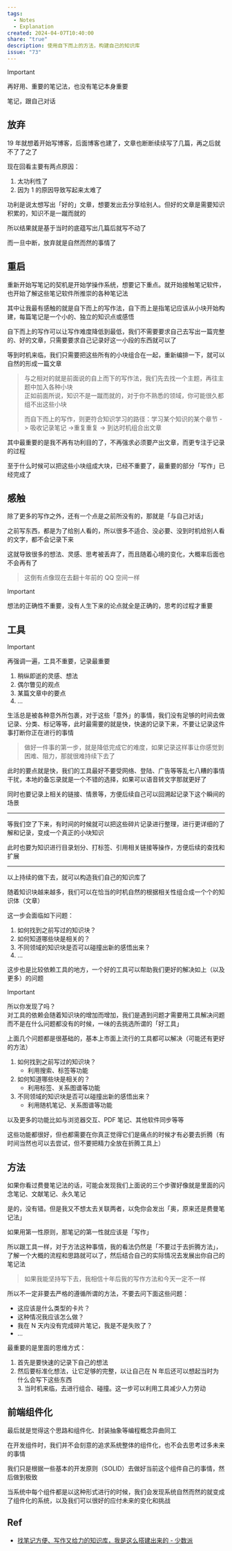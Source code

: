 ```yaml
---
tags:
  - Notes
  - Explanation
created: 2024-04-07T10:40:00
share: "true"
description: 使用自下而上的方法，构建自己的知识库
issue: "73"
---
```


> [!IMPORTANT]  
> 再好用、重要的笔记法，也没有笔记本身重要
>
> 笔记，跟自己对话

## 放弃

19 年就想着开始写博客，后面博客也建了，文章也断断续续写了几篇，再之后就不了了之了

现在回看主要有两点原因：

1. 太功利性了
2. 因为 1 的原因导致写起来太难了

功利是说太想写出「好的」文章，想要发出去分享给别人。但好的文章是需要知识积累的，知识不是一蹴而就的

所以结果就是基于当时的底蕴写出几篇后就写不动了

而一旦中断，放弃就是自然而然的事情了

## 重启

重新开始写笔记的契机是开始学操作系统，想要记下重点。就开始接触笔记软件，也开始了解这些笔记软件所推崇的各种笔记法

其中让我最有感触的就是自下而上的写作法，自下而上是指笔记应该从小块开始构建，每篇笔记是一个小的、独立的知识点或感悟

自下而上的写作可以让写作难度降低到最低，我们不需要要求自己去写出一篇完整的、好的文章，只需要要求自己记录好这一小段的东西就可以了

等到时机来临，我们只需要把这些所有的小块组合在一起，重新编排一下，就可以自然的形成一篇文章

> 与之相对的就是前面说的自上而下的写作法，我们先去找一个主题，再往主题中加入各种小块  
> 正如前面所说，知识不是一蹴而就的，对于你不熟悉的领域，你可能很久都组不出这些小块
>
> 而自下而上的写作，则更符合知识学习的路径：学习某个知识的某个章节 -> 吸收记录笔记 ->重复重复 -> 到达时机组合出文章

其中最重要的是我不再有功利目的了，不再强求必须要产出文章，而更专注于记录的过程

至于什么时候可以把这些小块组成大块，已经不重要了，最重要的部分「写作」已经完成了

## 感触

除了更多的写作之外，还有一个点是之前所没有的，那就是「与自己对话」

之前写东西，都是为了给别人看的，所以很多不适合、没必要、没到时机给别人看的文字，都不会记录下来

这就导致很多的想法、灵感、思考被丢弃了，而且随着心境的变化，大概率后面也不会再有了

> 这倒有点像现在去翻十年前的 QQ 空间一样

> [!IMPORTANT]  
> 想法的正确性不重要，没有人生下来的论点就全是正确的，思考的过程才重要

## 工具

> [!IMPORTANT]  
> 再强调一遍，工具不重要，记录最重要

1. 稍纵即逝的灵感、想法
2. 偶尔瞥见的观点
3. 某篇文章中的要点
4. …

生活总是被各种意外所包裹，对于这些「意外」的事情，我们没有足够的时间去做记录、分类、标记等等，此时最需要的就是快，快速的记录下来，不要让记录这件事打断你正在进行的事情

> 做好一件事的第一步，就是降低完成它的难度，如果记录这样事让你感觉到困难、阻力，那就很难持续下去了

此时的要点就是快，我们的工具最好不要受网络、登陆、广告等等乱七八糟的事情干扰，本地的备忘录就是一个不错的选择，如果可以语音转文字那就更好了

同时也要记录上相关的链接、情景等，方便后续自己可以回溯起记录下这个瞬间的场景

---

等我们空了下来，有时间的时候就可以把这些碎片记录进行整理，进行更详细的了解和记录，变成一个真正的小块知识

此时也要为知识进行目录划分、打标签、引用相关链接等操作，方便后续的查找和扩展

---

以上持续的做下去，就可以构造我们自己的知识库了

随着知识块越来越多，我们可以在恰当的时机自然的根据相关性组合成一个个的知识体（文章）

这一步会面临如下问题：

1. 如何找到之前写过的知识块？
2. 如何知道哪些块是相关的？
3. 不同领域的知识块是否可以碰撞出新的感悟出来？
4. …

这步也是比较依赖工具的地方，一个好的工具可以帮助我们更好的解决如上（以及更多）的问题

> [!IMPORTANT]  
> 所以你发现了吗？  
> 对工具的依赖会随着知识块的增加而增加，我们是遇到问题才需要用工具解决问题  
> 而不是在什么问题都没有的时候，一味的去挑选所谓的「好工具」

上面几个问题都是很基础的，基本上市面上流行的工具都可以解决（可能还有更好的方法）

1. 如何找到之前写过的知识块？
   - 利用搜索、标签等功能
2. 如何知道哪些块是相关的？
   - 利用标签、关系图谱等功能
3. 不同领域的知识块是否可以碰撞出新的感悟出来？
   - 利用随机笔记、关系图谱等功能

以及更多的功能比如与浏览器交互、PDF 笔记、其他软件同步等等

这些功能都很好，但也都需要在你真正觉得它们是痛点的时候才有必要去折腾（有时间当然也可以去尝试，但不要把精力全放在折腾工具上）

## 方法

如果你看过费曼笔记法的话，可能会发现我们上面说的三个步骤好像就是里面的闪念笔记、文献笔记、永久笔记

是的，没有错。但是我又不想太去关联两者，以免你会发出「奥，原来还是费曼笔记法」

如果用第一性原则，那笔记的第一性就应该是「写作」

所以跟工具一样，对于方法这种事情，我的看法仍然是「不要过于去折腾方法」，了解一个大概的流程和思路就可以了，然后结合自己的实际情况去发展出你自己的笔记法

> 如果我能坚持写下去，我相信十年后我的写作方法和今天一定不一样

所以不一定非要去严格的遵循所谓的方法，不要去问下面这些问题：

- 这应该是什么类型的卡片？
- 这种情况我应该怎么做？
- 我在 N 天内没有完成碎片笔记，我是不是失败了？
- …

最重要的是里面的思维方式：

1. 首先是要快速的记录下自己的想法
2. 然后要标准化想法，让它足够的完整，以让自己在 N 年后还可以想起当时为什么会写下这些东西  
   3. 当时机来临，去进行组合、碰撞。这一步可以利用工具减少人力劳动

## 前端组件化

最后就是觉得这个思路和组件化、封装抽象等编程概念异曲同工

在开发组件时，我们并不会刻意的追求系统整体的组件化，也不会去思考过多未来的事情

我们只是根据一些基本的开发原则（SOLID）去做好当前这个组件自己的事情，然后做到极致

当系统中每个组件都是以这种形式进行的时候，我们会发现系统自然而然的就变成了组件化的系统，以及我们可以很好的应付未来的变化和挑战

## Ref

- [找笔记方便、写作又给力的知识库，我是这么搭建出来的 - 少数派](https://sspai.com/post/77144)
